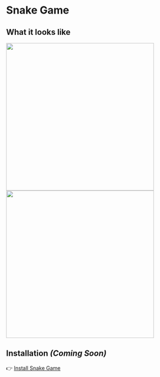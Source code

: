 # Snake Game
## What it looks like
<img src='https://cdn.discordapp.com/attachments/902784727264673842/936914497057206292/unknown.png' style='height: 25rem'>

<img src='https://cdn.discordapp.com/attachments/902784727264673842/936914961031122985/unknown.png' style='height: 25rem'>

## Installation *(Coming Soon)*
👉 [Install Snake Game]()